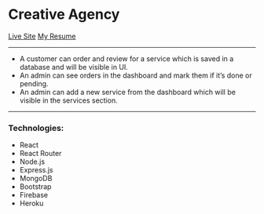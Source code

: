 # Creative Agency
[Live Site](https://creative-agency-tp.web.app/)
[My Resume](https://drive.google.com/file/d/1-ucmm3NFsk--YiquWgS3NPJsJ_q20Qlv/view?usp=sharing)
***
* A customer can order and review for a service which is saved in a database and will be visible in UI.
* An admin can see orders in the dashboard and mark them if it’s done or pending.
* An admin can add a new service from the dashboard which will be visible in the services section.
---
### Technologies: 
* React
* React Router
* Node.js
* Express.js 
* MongoDB
* Bootstrap
* Firebase
* Heroku
